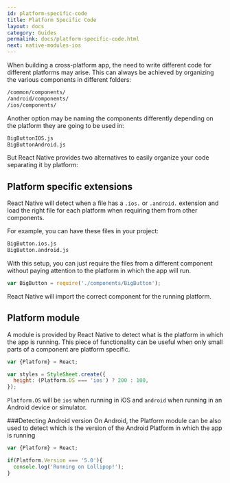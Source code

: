 ```yaml
---
id: platform-specific-code
title: Platform Specific Code
layout: docs
category: Guides
permalink: docs/platform-specific-code.html
next: native-modules-ios
---
```


When building a cross-platform app, the need to write different code for different platforms may arise. This can always be achieved by organizing the various components in different folders: 

```sh
/common/components/   
/android/components/   
/ios/components/
```

Another option may be naming the components differently depending on the platform they are going to be used in:

```sh
BigButtonIOS.js
BigButtonAndroid.js
```

But React Native provides two alternatives to easily organize your code separating it by platform:

## Platform specific extensions
React Native will detect when a file has a `.ios.` or `.android.` extension and load the right file for each platform when requiring them from other components. 

For example, you can have these files in your project:

```sh
BigButton.ios.js
BigButton.android.js
```

With this setup, you can just require the files from a different component without paying attention to the platform in which the app will run.

```javascript
var BigButton = require('./components/BigButton');
```

React Native will import the correct component for the running platform.

## Platform module
A module is provided by React Native to detect what is the platform in which the app is running. This piece of functionality can be useful when only small parts of a component are platform specific.

```javascript
var {Platform} = React;

var styles = StyleSheet.create({
  height: (Platform.OS === 'ios') ? 200 : 100,
});
```

`Platform.OS` will be `ios` when running in iOS and `android` when running in an Android device or simulator.

###Detecting Android version
On Android, the Platform module can be also used to detect which is the version of the Android Platform in which the app is running

```javascript
var {Platform} = React;

if(Platform.Version === '5.0'){
  console.log('Running on Lollipop!');
}
```